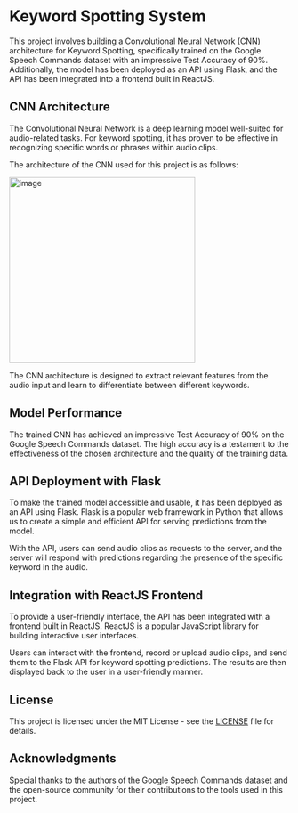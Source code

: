 # Keyword Spotting System

This project involves building a Convolutional Neural Network (CNN) architecture for Keyword Spotting, specifically trained on the Google Speech Commands dataset with an impressive Test Accuracy of 90%. Additionally, the model has been deployed as an API using Flask, and the API has been integrated into a frontend built in ReactJS.

## CNN Architecture

The Convolutional Neural Network is a deep learning model well-suited for audio-related tasks. For keyword spotting, it has proven to be effective in recognizing specific words or phrases within audio clips.

The architecture of the CNN used for this project is as follows:

<img width="334" alt="image" src="https://github.com/Snehagupta1907/Keyword-spotting-system/assets/96808735/7513d568-a67b-44ab-98dd-eb8a071c80cf">

The CNN architecture is designed to extract relevant features from the audio input and learn to differentiate between different keywords.

## Model Performance

The trained CNN has achieved an impressive Test Accuracy of 90% on the Google Speech Commands dataset. The high accuracy is a testament to the effectiveness of the chosen architecture and the quality of the training data.

## API Deployment with Flask

To make the trained model accessible and usable, it has been deployed as an API using Flask. Flask is a popular web framework in Python that allows us to create a simple and efficient API for serving predictions from the model.

With the API, users can send audio clips as requests to the server, and the server will respond with predictions regarding the presence of the specific keyword in the audio.

## Integration with ReactJS Frontend

To provide a user-friendly interface, the API has been integrated with a frontend built in ReactJS. ReactJS is a popular JavaScript library for building interactive user interfaces.

Users can interact with the frontend, record or upload audio clips, and send them to the Flask API for keyword spotting predictions. The results are then displayed back to the user in a user-friendly manner.

## License

This project is licensed under the MIT License - see the [LICENSE](LICENSE) file for details.

## Acknowledgments

Special thanks to the authors of the Google Speech Commands dataset and the open-source community for their contributions to the tools used in this project.
